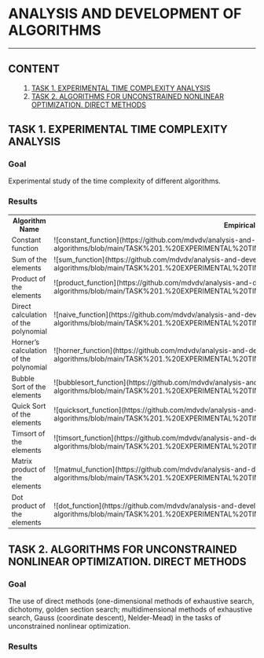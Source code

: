 <h1>ANALYSIS AND DEVELOPMENT OF ALGORITHMS</h1>
<hr></hr>

<a name='000'></a>
<h2>CONTENT</h2>

<ul>
    <ol type='1'>
    <li><a href='#001'>TASK 1. EXPERIMENTAL TIME COMPLEXITY ANALYSIS</a></li>
    <li><a href='#002'>TASK 2. ALGORITHMS FOR UNCONSTRAINED NONLINEAR OPTIMIZATION. DIRECT METHODS</a></li>
    </ol>
</ul>

<a name='001'></a>
<h2>TASK 1. EXPERIMENTAL TIME COMPLEXITY ANALYSIS</h2>

<h3>Goal</h3>

Experimental study of the time complexity of different algorithms.

<h3>Results</h3>

<table>
<tr>
<th>Algorithm Name</th>
<th>Empirical Time Complexity</th>
<th>Theoretical Time Complexity</th>
</tr>
<tr>
<td>Constant function</td>
<td>![constant_function](https://github.com/mdvdv/analysis-and-development-of-algorithms/blob/main/TASK%201.%20EXPERIMENTAL%20TIME%20COMPLEXITY%20ANALYSIS/images/constant_function.png)</td>
<td><formula notation=’TeX’>O(1)</formula></td>
</tr>
<tr>
<td>Sum of the elements</td>
<td>![sum_function](https://github.com/mdvdv/analysis-and-development-of-algorithms/blob/main/TASK%201.%20EXPERIMENTAL%20TIME%20COMPLEXITY%20ANALYSIS/images/sum_function.png)</td>
<td>$$O(n)$$</td>
</tr>
<tr>
<td>Product of the elements</td>
<td>![product_function](https://github.com/mdvdv/analysis-and-development-of-algorithms/blob/main/TASK%201.%20EXPERIMENTAL%20TIME%20COMPLEXITY%20ANALYSIS/images/product_function.png)</td>
<td>$$O(n)$$</td>
</tr>
<tr>
<td>Direct calculation of the polynomial</td>
<td>![naive_function](https://github.com/mdvdv/analysis-and-development-of-algorithms/blob/main/TASK%201.%20EXPERIMENTAL%20TIME%20COMPLEXITY%20ANALYSIS/images/naive_function.png)</td>
<td>$$O(n\times\log{\left(n\right)})$$</td>
</tr>
<tr>
<td>Horner’s calculation of the polynomial</td>
<td>![horner_function](https://github.com/mdvdv/analysis-and-development-of-algorithms/blob/main/TASK%201.%20EXPERIMENTAL%20TIME%20COMPLEXITY%20ANALYSIS/images/horner_function.png)</td>
<td>$$O(n\times\log{\left(n\right)})$$</td>
</tr>
<tr>
<td>Bubble Sort of the elements</td>
<td>![bubblesort_function](https://github.com/mdvdv/analysis-and-development-of-algorithms/blob/main/TASK%201.%20EXPERIMENTAL%20TIME%20COMPLEXITY%20ANALYSIS/images/bubblesort_function.png)</td>
<td>$$O(n^2)$$</td>
</tr>
<tr>
<td>Quick Sort of the elements</td>
<td>![quicksort_function](https://github.com/mdvdv/analysis-and-development-of-algorithms/blob/main/TASK%201.%20EXPERIMENTAL%20TIME%20COMPLEXITY%20ANALYSIS/images/quicksort_function.png)</td>
<td>$$O(n\times\log{\left(n\right)})$$</td>
</tr>
<tr>
<td>Timsort of the elements</td>
<td>![timsort_function](https://github.com/mdvdv/analysis-and-development-of-algorithms/blob/main/TASK%201.%20EXPERIMENTAL%20TIME%20COMPLEXITY%20ANALYSIS/images/timsort_function.png)</td>
<td>$$O(n\times\log{\left(n\right)})$$</td>
</tr>
<tr>
<td>Matrix product of the elements</td>
<td>![matmul_function](https://github.com/mdvdv/analysis-and-development-of-algorithms/blob/main/TASK%201.%20EXPERIMENTAL%20TIME%20COMPLEXITY%20ANALYSIS/images/matmul_function.png)</td>
<td>$$O(n^3)$$</td>
</tr>
<tr>
<td>Dot product of the elements</td>
<td>![dot_function](https://github.com/mdvdv/analysis-and-development-of-algorithms/blob/main/TASK%201.%20EXPERIMENTAL%20TIME%20COMPLEXITY%20ANALYSIS/images/dot_function.png)</td>
<td>$$O(n^3)$$</td>
</tr>
</table>

<a name='002'></a>
<h2>TASK 2. ALGORITHMS FOR UNCONSTRAINED NONLINEAR OPTIMIZATION. DIRECT METHODS</h2>

<h3>Goal</h3>

The use of direct methods (one-dimensional methods of exhaustive search, dichotomy, golden section search; multidimensional methods of exhaustive search, Gauss (coordinate descent), Nelder-Mead) in the tasks of unconstrained nonlinear optimization.

<h3>Results</h3>